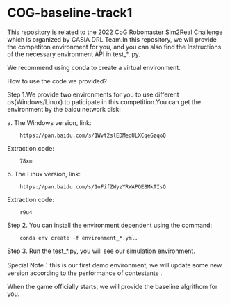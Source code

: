 # COG-baseline-track1
This repository is related to the 2022 CoG Robomaster Sim2Real Challenge which is organized by CASIA DRL Team.In this repository, we will provide the competiton environment for you, and you can also find the Instructions of the necessary environment API in test_*. py.            

We recommend using conda to create a virtual environment.  

How to use the code we provided?  

Step 1.We provide two environments for you to use different os(Windows/Linux) to paticipate in this competition.You can get the environment by the baidu network disk:  

a. The Windows version, link:  

        https://pan.baidu.com/s/1Wvt2slEDMeqULXCqeGzqoQ 
        
Extraction code:  

        78xm

b. The Linux version, link:  

        https://pan.baidu.com/s/1oFifZWyzYRWAPQEBMkTIsQ 
        
Extraction code:

        r9u4  
        
Step 2. You can install the environment dependent using the command:

        conda env create -f environment_*.yml.  

Step 3. Run the test_*.py, you will see our simulation environment.  
               
Special Note：this is our first demo environment, we will update some new version according to the performance of contestants .  
        
When the game officially starts, we will provide the baseline algrithom for you.
